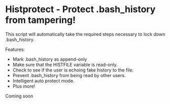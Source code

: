 Histprotect - Protect .bash_history from tampering!
===================================================

This script will automatically take the required steps necessary to lock down .bash_history.

Features:

* Mark .bash_history as append-only
* Make sure that the HISTFILE variable is read-only.
* Check to see if the user is echoing fake history to the file.
* Prevent .bash_history from being read by other users.
* Intelligent auto protect mode.
* Plus more!

Coming soon